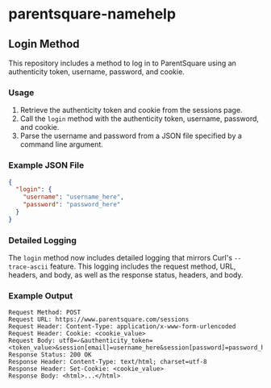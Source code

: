 # parentsquare-namehelp

## Login Method

This repository includes a method to log in to ParentSquare using an authenticity token, username, password, and cookie.

### Usage

1. Retrieve the authenticity token and cookie from the sessions page.
2. Call the `login` method with the authenticity token, username, password, and cookie.
3. Parse the username and password from a JSON file specified by a command line argument.

### Example JSON File

```json
{
  "login": {
    "username": "username_here",
    "password": "password_here"
  }
}
```

### Detailed Logging

The `login` method now includes detailed logging that mirrors Curl's `--trace-ascii` feature. This logging includes the request method, URL, headers, and body, as well as the response status, headers, and body.

### Example Output

```
Request Method: POST
Request URL: https://www.parentsquare.com/sessions
Request Header: Content-Type: application/x-www-form-urlencoded
Request Header: Cookie: <cookie_value>
Request Body: utf8=✓&authenticity_token=<token_value>&session[email]=username_here&session[password]=password_here&commit=Sign+In
Response Status: 200 OK
Response Header: Content-Type: text/html; charset=utf-8
Response Header: Set-Cookie: <cookie_value>
Response Body: <html>...</html>
```
